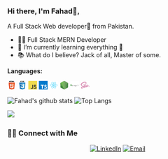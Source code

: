 ### Hi there, I'm Fahad👦,

A Full Stack Web developer🎯 from Pakistan.

- 👨‍💻 Full Stack MERN Developer
- 🌱 I’m currently learning everything 🤣
- 📚 What do I believe? Jack of all, Master of some.

**Languages:**

<code><img height="20" src="https://raw.githubusercontent.com/github/explore/80688e429a7d4ef2fca1e82350fe8e3517d3494d/topics/html/html.png"></code>
<code><img height="20" src="https://raw.githubusercontent.com/github/explore/80688e429a7d4ef2fca1e82350fe8e3517d3494d/topics/css/css.png"></code>
<code><img height="20" src="https://raw.githubusercontent.com/github/explore/80688e429a7d4ef2fca1e82350fe8e3517d3494d/topics/javascript/javascript.png"></code>
<code><img height="20" src="https://raw.githubusercontent.com/github/explore/80688e429a7d4ef2fca1e82350fe8e3517d3494d/topics/typescript/typescript.png"></code>
<code><img height="20" src="https://raw.githubusercontent.com/github/explore/80688e429a7d4ef2fca1e82350fe8e3517d3494d/topics/react/react.png"></code>
<code><img height="20" src="https://raw.githubusercontent.com/github/explore/80688e429a7d4ef2fca1e82350fe8e3517d3494d/topics/nodejs/nodejs.png"></code>
<code><img height="20" src="https://raw.githubusercontent.com/github/explore/80688e429a7d4ef2fca1e82350fe8e3517d3494d/topics/mongodb/mongodb.png"></code>
<code><img height="20" src="https://raw.githubusercontent.com/github/explore/80688e429a7d4ef2fca1e82350fe8e3517d3494d/topics/sass/sass.png"></code>

![Fahad's github stats](https://github-readme-stats.vercel.app/api?username=FahadAaly&theme=tokyonight&show_icons=true&hide=["issues"])
![Top Langs](https://github-readme-stats.vercel.app/api/top-langs/?username=FahadAaly&theme=tokyonight&layout=compact)

![](https://komarev.com/ghpvc/?username=FahadAaly)

<h3> 🤝🏻 Connect with Me </h3>

<p align="center">
<a href="https://www.linkedin.com/in/fahad-ali-885154159/" ><img src="https://img.shields.io/badge/LinkedIn-Fahad%20Ali-blue?style=flat-square&logo=linkedin" alt="LinkedIn" ></a>
<a href="mailto:fali13367@gmail.com"><img alt="Email"></a>
</p>
